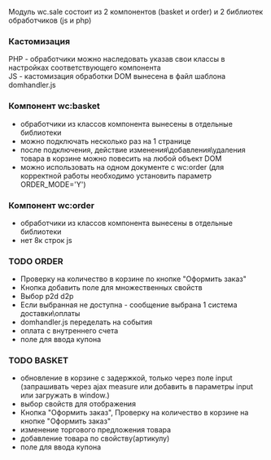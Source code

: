Модуль wc.sale состоит из 2 компонентов (basket и order) и 2 библиотек обработчиков (js и php)

### Кастомизация
PHP - обработчики можно наследовать указав свои классы в настройках соответствующего компонента  
JS - кастомизация обработки DOM вынесена в файл шаблона domhandler.js

### Компонент wc:basket
* обработчики из классов компонента вынесены в отдельные библиотеки
* можно подключать несколько раз на 1 странице
* после подключения, действие изменения\добавления\удаления товара в корзине можно повесить на любой объект DOM
* можно использовать на одном документе с wc:order (для корректной работы необходимо установить параметр ORDER_MODE='Y')

### Компонент wc:order
* обработчики из классов компонента вынесены в отдельные библиотеки
* нет 8к строк js

### TODO ORDER
* Проверку на количество в корзине по кнопке "Оформить заказ"
* Кнопка добавить поле для множественных свойств
* Выбор p2d  d2p
* Если выбранная не доступна - сообщение выбрана 1 система доставки\оплаты
* domhandler.js переделать на события
* оплата с внутреннего счета
* поле для ввода купона

### TODO BASKET
* обновление в корзине с задержкой, только через поле input (запрашивать через ajax measure или добавить в параметры input или загружать в window.)
* выбор свойств для отображения
* Кнопка "Оформить заказ", Проверку на количество в корзине на кнопке "Оформить заказ"
* изменение торгового предложения товара
* добавление товара по свойству(артикулу)
* поле для ввода купона
